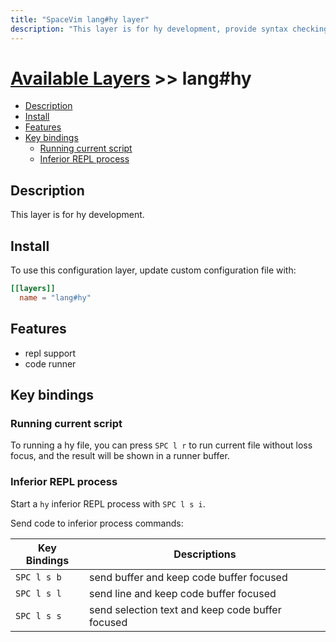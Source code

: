 ```yaml
---
title: "SpaceVim lang#hy layer"
description: "This layer is for hy development, provide syntax checking, code runner and repl support for hy file."
---
```


# [Available Layers](../../) >> lang#hy

<!-- vim-markdown-toc GFM -->

- [Description](#description)
- [Install](#install)
- [Features](#features)
- [Key bindings](#key-bindings)
  - [Running current script](#running-current-script)
  - [Inferior REPL process](#inferior-repl-process)

<!-- vim-markdown-toc -->

## Description

This layer is for hy development.

## Install

To use this configuration layer, update custom configuration file with:

```toml
[[layers]]
  name = "lang#hy"
```
## Features

- repl support
- code runner

## Key bindings

### Running current script

To running a hy file, you can press `SPC l r` to run current file without loss focus, and the result will be shown in a runner buffer.

### Inferior REPL process

Start a `hy` inferior REPL process with `SPC l s i`.

Send code to inferior process commands:

| Key Bindings | Descriptions                                     |
| ------------ | ------------------------------------------------ |
| `SPC l s b`  | send buffer and keep code buffer focused         |
| `SPC l s l`  | send line and keep code buffer focused           |
| `SPC l s s`  | send selection text and keep code buffer focused |

